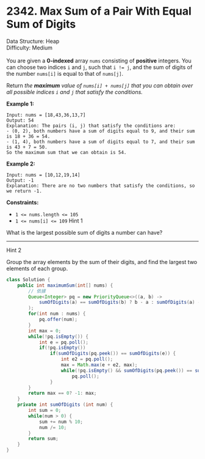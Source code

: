 # 2342. Max Sum of a Pair With Equal Sum of Digits  

  Data Structure: Heap </br> Difficulty: Medium </br> </br>You are given a **0-indexed** array `nums` consisting of **positive** integers. You can choose two indices `i` and `j`, such that `i != j`, and the sum of digits of the number `nums[i]` is equal to that of `nums[j]`. 

Return *the ****maximum**** value of *`nums[i] + nums[j]`* that you can obtain over all possible indices *`i`* and *`j`* that satisfy the conditions.*

**Example 1:**

```plain text
Input: nums = [18,43,36,13,7]
Output: 54
Explanation: The pairs (i, j) that satisfy the conditions are:
- (0, 2), both numbers have a sum of digits equal to 9, and their sum is 18 + 36 = 54.
- (1, 4), both numbers have a sum of digits equal to 7, and their sum is 43 + 7 = 50.
So the maximum sum that we can obtain is 54.

```

**Example 2:**

```plain text
Input: nums = [10,12,19,14]
Output: -1
Explanation: There are no two numbers that satisfy the conditions, so we return -1.

```

**Constraints:**

- `1 <= nums.length <= 105`
- `1 <= nums[i] <= 109`
Hint 1

What is the largest possible sum of digits a number can have?

---

Hint 2

Group the array elements by the sum of their digits, and find the largest two elements of each group.

```java
class Solution {
    public int maximumSum(int[] nums) {
        // 依據
        Queue<Integer> pq = new PriorityQueue<>((a, b) -> 
            sumOfDigits(a) == sumOfDigits(b) ? b - a : sumOfDigits(a) - sumOfDigits(b)
        );
        for(int num : nums) {
            pq.offer(num);
        }
        int max = 0;
        while(!pq.isEmpty()) {
            int e = pq.poll();
            if(!pq.isEmpty()) 
                if(sumOfDigits(pq.peek()) == sumOfDigits(e)) {
                    int e2 = pq.poll();
                    max = Math.max(e + e2, max);
                    while(!pq.isEmpty() && sumOfDigits(pq.peek()) == sumOfDigits(e2))
                        pq.poll();
                }
        }
        return max == 0? -1: max;
    }
    private int sumOfDigits (int num) {
        int sum = 0;
        while(num > 0) {
            sum += num % 10;
            num /= 10;
        }
        return sum;
    }
}
```


